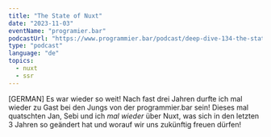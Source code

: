 ```yaml
---
title: "The State of Nuxt"
date: "2023-11-03"
eventName: "programier.bar"
podcastUrl: "https://www.programmier.bar/podcast/deep-dive-134-the-state-of-nuxt"
type: "podcast"
language: "de"
topics:
  - nuxt
  - ssr
---
```


\[GERMAN\] Es war wieder so weit! Nach fast drei Jahren durfte ich mal wieder zu Gast bei den Jungs von der programmier.bar sein! Dieses mal quatschten Jan, Sebi und ich *mal wieder* über Nuxt, was sich in den letzten 3 Jahren so geändert hat und worauf wir uns zukünftig freuen dürfen!
